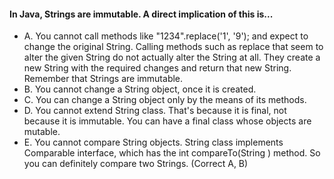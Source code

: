 #### In Java, Strings are immutable. A direct implication of this is...

* A. You cannot call methods like "1234".replace('1', '9'); and expect to change the original String.
    Calling methods such as replace that seem to alter the given String
    do not actually alter the String at all. They create a new String with the required changes and return that new String.
    Remember that Strings are immutable.
* B. You cannot change a String object, once it is created.
* C. You can change a String object only by the means of its methods.
* D. You cannot extend String class.
    That's because it is final, not because it is immutable.
    You can have a final class whose objects are mutable.
* E. You cannot compare String objects.
    String class implements Comparable interface,
    which has the int compareTo(String ) method. So you can definitely compare two Strings.
(Correct A, B)